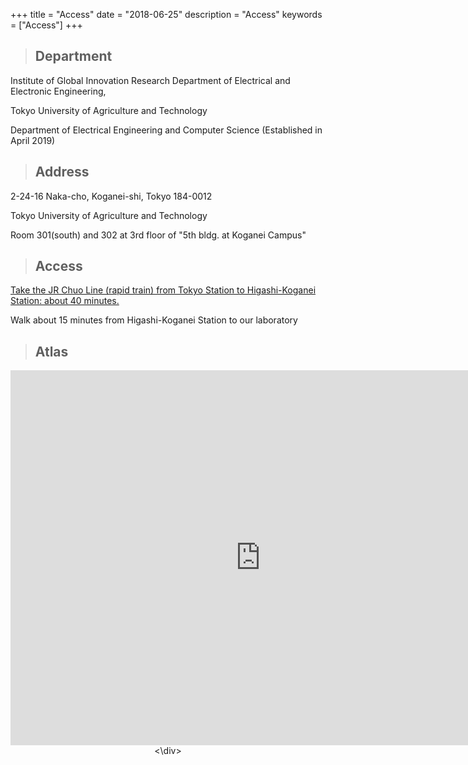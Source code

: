 +++
title = "Access"
date = "2018-06-25"
description = "Access"
keywords = ["Access"]
+++

> ## Department

Institute of Global Innovation Research Department of Electrical and Electronic Engineering,

Tokyo University of Agriculture and Technology

Department of Electrical Engineering and Computer Science (Established in April 2019)

> ## Address

2-24-16 Naka-cho, Koganei-shi, Tokyo 184-0012

Tokyo University of Agriculture and Technology

Room 301(south) and 302 at 3rd floor of "5th bldg. at Koganei Campus"


> ## Access

[Take the JR Chuo Line (rapid train) from Tokyo Station to Higashi-Koganei Station: about 40 minutes.](https://www.tuat.ac.jp/en/outline/overview/access/)

Walk about 15 minutes from Higashi-Koganei Station to our laboratory

> ## Atlas

<div align="center">
  <iframe src="https://www.google.com/maps/embed?pb=!1m18!1m12!1m3!1d810.0310810671103!2d139.51717469010515!3d35.698558094851535!2m3!1f0!2f0!3f0!3m2!1i1024!2i768!4f13.1!3m3!1m2!1s0x0%3A0xd0431468ca053645!2sDepartment+of+Electrical+and+Electronic+Engineering%2C+TUAT!5e0!3m2!1sen!2sus!4v1565957914522!5m2!1sen!2sus" width="800" height="600" frameborder="0" style="border:0" allowfullscreen></iframe>
<\div>
